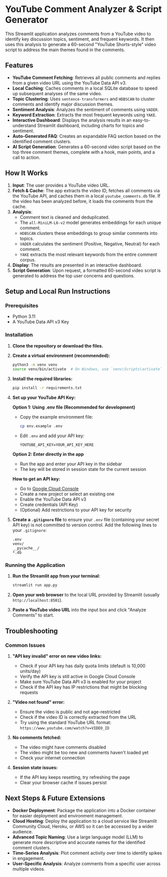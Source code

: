 
# YouTube Comment Analyzer & Script Generator

This Streamlit application analyzes comments from a YouTube video to identify key discussion topics, sentiment, and frequent keywords. It then uses this analysis to generate a 60-second "YouTube Shorts-style" video script to address the main themes found in the comments.

## Features

- **YouTube Comment Fetching**: Retrieves all public comments and replies from a given video URL using the YouTube Data API v3.
- **Local Caching**: Caches comments in a local SQLite database to speed up subsequent analyses of the same video.
- **Topic Clustering**: Uses `sentence-transformers` and `HDBSCAN` to cluster comments and identify major discussion themes.
- **Sentiment Analysis**: Analyzes the sentiment of comments using `VADER`.
- **Keyword Extraction**: Extracts the most frequent keywords using `YAKE`.
- **Interactive Dashboard**: Displays the analysis results in an easy-to-understand Streamlit dashboard, including charts for topics and sentiment.
- **Auto-Generated FAQ**: Creates an expandable FAQ section based on the identified comment clusters.
- **AI Script Generation**: Generates a 60-second video script based on the top three comment themes, complete with a hook, main points, and a call to action.

## How It Works

1.  **Input**: The user provides a YouTube video URL.
2.  **Fetch & Cache**: The app extracts the video ID, fetches all comments via the YouTube API, and caches them in a local `youtube_comments.db` file. If the video has been analyzed before, it loads the comments from the cache.
3.  **Analysis**:
    *   Comment text is cleaned and deduplicated.
    *   The `all-MiniLM-L6-v2` model generates embeddings for each unique comment.
    *   `HDBSCAN` clusters these embeddings to group similar comments into topics.
    *   `VADER` calculates the sentiment (Positive, Negative, Neutral) for each comment.
    *   `YAKE` extracts the most relevant keywords from the entire comment corpus.
4.  **Display**: The results are presented in an interactive dashboard.
5.  **Script Generation**: Upon request, a formatted 60-second video script is generated to address the top user concerns and questions.

## Setup and Local Run Instructions

### Prerequisites

- Python 3.11
- A YouTube Data API v3 Key

### Installation

1.  **Clone the repository or download the files.**

2.  **Create a virtual environment (recommended):**
    ```bash
    python3 -m venv venv
    source venv/bin/activate  # On Windows, use `venv\Scripts\activate`
    ```

3.  **Install the required libraries:**
    ```bash
    pip install -r requirements.txt
    ```

4.  **Set up your YouTube API Key:**
    
    **Option 1: Using .env file (Recommended for development)**
    *   Copy the example environment file:
        ```bash
        cp env.example .env
        ```
    *   Edit `.env` and add your API key:
        ```
        YOUTUBE_API_KEY=YOUR_API_KEY_HERE
        ```
    
    **Option 2: Enter directly in the app**
    *   Run the app and enter your API key in the sidebar
    *   The key will be stored in session state for the current session
    
    **How to get an API key:**
    *   Go to [Google Cloud Console](https://console.cloud.google.com/)
    *   Create a new project or select an existing one
    *   Enable the YouTube Data API v3
    *   Create credentials (API Key)
    *   (Optional) Add restrictions to your API key for security

5.  **Create a `.gitignore` file** to ensure your `.env` file (containing your secret API key) is not committed to version control. Add the following lines to your `.gitignore`:
    ```
    .env
    venv/
    __pycache__/
    *.db
    ```

### Running the Application

1.  **Run the Streamlit app from your terminal:**
    ```bash
    streamlit run app.py
    ```

2.  **Open your web browser** to the local URL provided by Streamlit (usually `http://localhost:8501`).

3.  **Paste a YouTube video URL** into the input box and click "Analyze Comments" to start.

## Troubleshooting

### Common Issues

1. **"API key invalid" error on new video links:**
   - Check if your API key has daily quota limits (default is 10,000 units/day)
   - Verify the API key is still active in Google Cloud Console
   - Make sure YouTube Data API v3 is enabled for your project
   - Check if the API key has IP restrictions that might be blocking requests

2. **"Video not found" error:**
   - Ensure the video is public and not age-restricted
   - Check if the video ID is correctly extracted from the URL
   - Try using the standard YouTube URL format: `https://www.youtube.com/watch?v=VIDEO_ID`

3. **No comments fetched:**
   - The video might have comments disabled
   - The video might be too new and comments haven't loaded yet
   - Check your internet connection

4. **Session state issues:**
   - If the API key keeps resetting, try refreshing the page
   - Clear your browser cache if issues persist

## Next Steps & Future Extensions

- **Docker Deployment**: Package the application into a Docker container for easier deployment and environment management.
- **Cloud Hosting**: Deploy the application to a cloud service like Streamlit Community Cloud, Heroku, or AWS so it can be accessed by a wider audience.
- **Advanced Topic Naming**: Use a large language model (LLM) to generate more descriptive and accurate names for the identified comment clusters.
- **Time-Series Analysis**: Plot comment activity over time to identify spikes in engagement.
- **User-Specific Analysis**: Analyze comments from a specific user across multiple videos.
